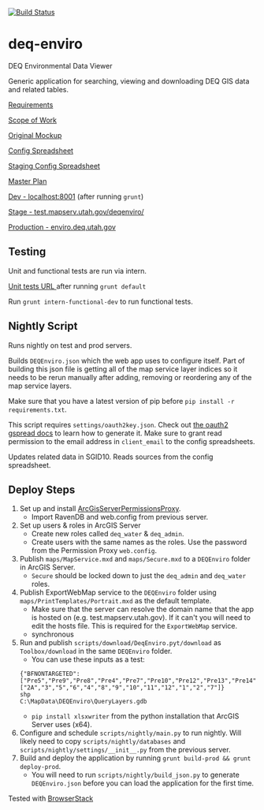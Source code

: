 [![Build Status](https://travis-ci.org/agrc/deq-enviro.png?branch=master)](https://travis-ci.org/agrc/deq-enviro)

deq-enviro
==========

DEQ Environmental Data Viewer

Generic application for searching, viewing and downloading DEQ GIS data and related tables.

[Requirements](https://docs.google.com/a/utah.gov/document/d/1DteUr8h8sS1OfC3gq2OFbdQfpIGmP28btCX1HUIaXek/edit)

[Scope of Work](https://docs.google.com/a/utah.gov/document/d/1YdutJqTW8biPDDsbnjl3S3Z8549c0dP2Pnguzpx4zTk/edit)

[Original Mockup](http://share.flairbuilder.com/?sid=78HL8R2y89#)

[Config Spreadsheet](https://docs.google.com/a/utah.gov/spreadsheet/ccc?key=0Aqee4VOgQcXcdG9DQzFEYld6UUtWRU1kNG5PMWVEY1E&usp=drive_web)

[Staging Config Spreadsheet](https://docs.google.com/a/utah.gov/spreadsheet/ccc?key=0Aqee4VOgQcXcdDBiTmo5X3pQdGdSYXYyNWZ1a2k0RVE#gid=0)

[Master Plan](https://github.com/agrc/deq-enviro/wiki/Master-Plan)

[Dev - localhost:8001](http://localhost:8001) (after running `grunt`)

[Stage - test.mapserv.utah.gov/deqenviro/](http://test.mapserv.utah.gov/deqenviro/)

[Production - enviro.deq.utah.gov](http://enviro.deq.utah.gov)

## Testing

Unit and functional tests are run via intern.

[Unit tests URL ](http://localhost:8000/node_modules/intern/client.html?config=tests/intern&suites=tests/unit/all) after running `grunt default`

Run `grunt intern-functional-dev` to run functional tests.

## Nightly Script

Runs nightly on test and prod servers.

Builds `DEQEnviro.json` which the web app uses to configure itself. Part of building this json file is getting all of the map service layer indices so it needs to be rerun manually after adding, removing or reordering any of the map service layers.

Make sure that you have a latest version of pip before `pip install -r requirements.txt`.

This script requires `settings/oauth2key.json`. Check out [the oauth2 gspread docs](http://gspread.readthedocs.org/en/latest/oauth2.html) to learn how to generate it. Make sure to grant read permission to the email address in `client_email` to the config spreadsheets.

Updates related data in SGID10. Reads sources from the config spreadsheet.

## Deploy Steps

1. Set up and install [ArcGisServerPermissionsProxy](https://github.com/agrc/ArcGisServerPermissionsProxy).
    - Import RavenDB and web.config from previous server.
1. Set up users & roles in ArcGIS Server
    - Create new roles called `deq_water` & `deq_admin`.
    - Create users with the same names as the roles. Use the password from the Permission Proxy `web.config`.
1. Publish `maps/MapService.mxd` and `maps/Secure.mxd` to a `DEQEnviro` folder in ArcGIS Server.
    - `Secure` should be locked down to just the `deq_admin` and `deq_water` roles.
1. Publish ExportWebMap service to the `DEQEnviro` folder using `maps/PrintTemplates/Portrait.mxd` as the default template.
    - Make sure that the server can resolve the domain name that the app is hosted on (e.g. test.mapserv.utah.gov). If it can't you will need to edit the hosts file. This is required for the `ExportWebMap` service.
    - synchronous
1. Run and publish `scripts/download/DeqEnviro.pyt/download` as `Toolbox/download` in the same `DEQEnviro` folder.
    - You can use these inputs as a test:  
    ```
    {"BFNONTARGETED":["Pre5","Pre9","Pre8","Pre4","Pre7","Pre10","Pre12","Pre13","Pre14","Pre11","13","14"],"BFTARGETED":["2A","3","5","6","4","8","9","10","11","12","1","2","7"]}  
    shp  
    C:\MapData\DEQEnviro\QueryLayers.gdb
    ```
    - `pip install xlsxwriter` from the python installation that ArcGIS Server uses (x64).
1. Configure and schedule `scripts/nightly/main.py` to run nightly. Will likely need to copy `scripts/nightly/databases` and `scripts/nightly/settings/__init__.py` from the previous server.
1. Build and deploy the application by running `grunt build-prod && grunt deploy-prod`.
    - You will need to run `scripts/nightly/build_json.py` to generate `DEQEnviro.json` before you can load the application for the first time.

Tested with [BrowserStack](http://www.browserstack.com)
